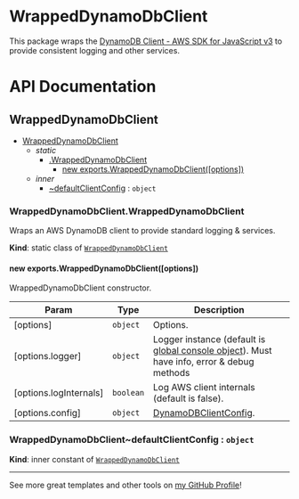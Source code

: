 # WrappedDynamoDbClient

This package wraps the [DynamoDB Client - AWS SDK for JavaScript v3](https://docs.aws.amazon.com/AWSJavaScriptSDK/v3/latest/clients/client-dynamodb/index.html) to provide consistent logging and other services.

# API Documentation

<a name="module_WrappedDynamoDbClient"></a>

## WrappedDynamoDbClient

* [WrappedDynamoDbClient](#module_WrappedDynamoDbClient)
    * _static_
        * [.WrappedDynamoDbClient](#module_WrappedDynamoDbClient.WrappedDynamoDbClient)
            * [new exports.WrappedDynamoDbClient([options])](#new_module_WrappedDynamoDbClient.WrappedDynamoDbClient_new)
    * _inner_
        * [~defaultClientConfig](#module_WrappedDynamoDbClient..defaultClientConfig) : <code>object</code>

<a name="module_WrappedDynamoDbClient.WrappedDynamoDbClient"></a>

### WrappedDynamoDbClient.WrappedDynamoDbClient
Wraps an AWS DynamoDB client to provide standard logging & services.

**Kind**: static class of [<code>WrappedDynamoDbClient</code>](#module_WrappedDynamoDbClient)  
<a name="new_module_WrappedDynamoDbClient.WrappedDynamoDbClient_new"></a>

#### new exports.WrappedDynamoDbClient([options])
WrappedDynamoDbClient constructor.


| Param | Type | Description |
| --- | --- | --- |
| [options] | <code>object</code> | Options. |
| [options.logger] | <code>object</code> | Logger instance (default is [global console object](https://nodejs.org/api/console.html#class-console)). Must have info, error & debug methods |
| [options.logInternals] | <code>boolean</code> | Log AWS client internals (default is false). |
| [options.config] | <code>object</code> | [DynamoDBClientConfig](https://docs.aws.amazon.com/AWSJavaScriptSDK/v3/latest/clients/client-dynamodb/interfaces/dynamodbclientconfig.html). |

<a name="module_WrappedDynamoDbClient..defaultClientConfig"></a>

### WrappedDynamoDbClient~defaultClientConfig : <code>object</code>
**Kind**: inner constant of [<code>WrappedDynamoDbClient</code>](#module_WrappedDynamoDbClient)  

---

See more great templates and other tools on
[my GitHub Profile](https://github.com/karmaniverous)!
